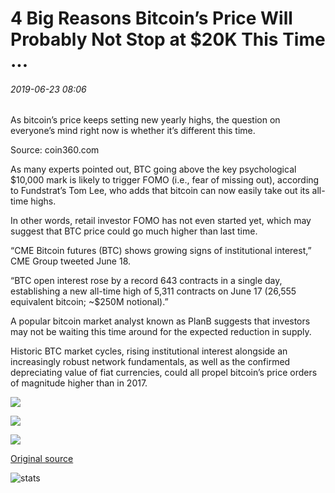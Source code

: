 # 4 Big Reasons Bitcoin’s Price Will Probably Not Stop at $20K This Time ...

###### 2019-06-23 08:06

As bitcoin’s price keeps setting new yearly highs, the question on everyone’s mind right now is whether it’s different this time.

Source: coin360.com

As many experts pointed out, BTC going above the key psychological $10,000 mark is likely to trigger FOMO (i.e., fear of missing out), according to Fundstrat’s Tom Lee, who adds that bitcoin can now easily take out its all-time highs.

In other words, retail investor FOMO has not even started yet, which may suggest that BTC price could go much higher than last time.

“CME Bitcoin futures (BTC) shows growing signs of institutional interest,” CME Group tweeted June 18.

“BTC open interest rose by a record 643 contracts in a single day, establishing a new all-time high of 5,311 contracts on June 17 (26,555 equivalent bitcoin; ~$250M notional).”

A popular bitcoin market analyst known as PlanB suggests that investors may not be waiting this time around for the expected reduction in supply.

Historic BTC market cycles, rising institutional interest alongside an increasingly robust network fundamentals, as well as the confirmed depreciating value of fiat currencies, could all propel bitcoin’s price orders of magnitude higher than in 2017.

![](https://s3.cointelegraph.com/storage/uploads/view/744a9325c796d3c736455799cfe1d0f4.png)

![](https://s3.cointelegraph.com/storage/uploads/view/aca26145e03b16f95114971a12d8daf1.png)

![](https://s3.cointelegraph.com/storage/uploads/view/52da701dde5973f3fa5f2499f99717cd.png)

[Original source](https://cointelegraph.com/news/4-big-reasons-bitcoins-price-will-probably-not-stop-at-20k-this-time)

![stats](https://c.statcounter.com/11760860/0/a89fa40b/1/ "stats")